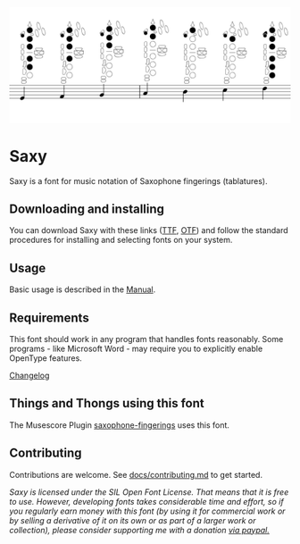 ![Preview of Saxy](demo_Saxy.svg?raw=true)

# Saxy

Saxy is a font for music notation of Saxophone fingerings (tablatures).

## Downloading and installing

You can download Saxy with these links ([TTF](redist/Saxy.ttf?raw=true), [OTF](redist/Saxy.otf?raw=true)) and follow the standard procedures for installing and selecting fonts on your system.

## Usage

Basic usage is described in the [Manual](docs/manual.md).

## Requirements

This font should work in any program that handles fonts reasonably.
Some programs - like Microsoft Word - may require you to explicitly enable OpenType features.

[Changelog](docs/changelog.md)

## Things and Thongs using this font

The Musescore Plugin [saxophone-fingerings](https://github.com/Marr11317/saxophone-fingerings) uses this font.

## Contributing

Contributions are welcome. See [docs/contributing.md](docs/contributing.md) to get started.

*Saxy is licensed under the SIL Open Font License. That means that it is free to use. However, developing fonts takes considerable time and effort, so if you regularly earn money with this font (by using it for commercial work or by selling a derivative of it on its own or as part of a larger work or collection), please consider supporting me with a donation [via paypal.](https://www.paypal.com/cgi-bin/webscr?cmd=_s-xclick&hosted_button_id=S2ZCFC2QSQVQ4&source=url)*
